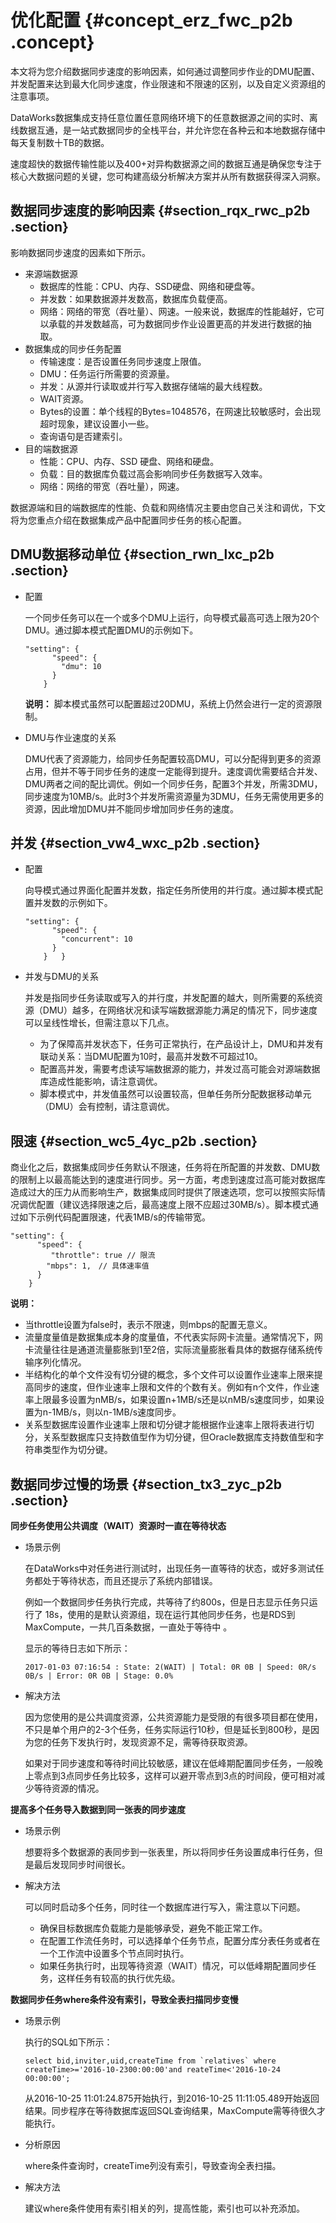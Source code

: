 # 优化配置 {#concept_erz_fwc_p2b .concept}

本文将为您介绍数据同步速度的影响因素，如何通过调整同步作业的DMU配置、并发配置来达到最大化同步速度，作业限速和不限速的区别，以及自定义资源组的注意事项。

DataWorks数据集成支持任意位置任意网络环境下的任意数据源之间的实时、离线数据互通，是一站式数据同步的全栈平台，并允许您在各种云和本地数据存储中每天复制数十TB的数据。

速度超快的数据传输性能以及400+对异构数据源之间的数据互通是确保您专注于核心大数据问题的关键，您可构建高级分析解决方案并从所有数据获得深入洞察。

## 数据同步速度的影响因素 {#section_rqx_rwc_p2b .section}

影响数据同步速度的因素如下所示。

-   来源端数据源
    -   数据库的性能：CPU、内存、SSD硬盘、网络和硬盘等。
    -   并发数：如果数据源并发数高，数据库负载便高。
    -   网络：网络的带宽（吞吐量）、网速。一般来说，数据库的性能越好，它可以承载的并发数越高，可为数据同步作业设置更高的并发进行数据的抽取。
-   数据集成的同步任务配置
    -   传输速度：是否设置任务同步速度上限值。
    -   DMU：任务运行所需要的资源量。
    -   并发：从源并行读取或并行写入数据存储端的最大线程数。
    -   WAIT资源。
    -   Bytes的设置：单个线程的Bytes=1048576，在网速比较敏感时，会出现超时现象，建议设置小一些。
    -   查询语句是否建索引。
-   目的端数据源
    -   性能：CPU、内存、SSD 硬盘、网络和硬盘。
    -   负载：目的数据库负载过高会影响同步任务数据写入效率。
    -   网络：网络的带宽（吞吐量），网速。

数据源端和目的端数据库的性能、负载和网络情况主要由您自己关注和调优，下文将为您重点介绍在数据集成产品中配置同步任务的核心配置。

## DMU数据移动单位 {#section_rwn_lxc_p2b .section}

-   配置

    一个同步任务可以在一个或多个DMU上运行，向导模式最高可选上限为20个DMU。通过脚本模式配置DMU的示例如下。

    ```
    "setting": {
          "speed": {
            "dmu": 10
          }
        }
    ```

    **说明：** 脚本模式虽然可以配置超过20DMU，系统上仍然会进行一定的资源限制。

-   DMU与作业速度的关系

    DMU代表了资源能力，给同步任务配置较高DMU，可以分配得到更多的资源占用，但并不等于同步任务的速度一定能得到提升。速度调优需要结合并发、DMU两者之间的配比调优。例如一个同步任务，配置3个并发，所需3DMU，同步速度为10MB/s。此时3个并发所需资源量为3DMU，任务无需使用更多的资源，因此增加DMU并不能同步增加同步任务的速度。


## 并发 {#section_vw4_wxc_p2b .section}

-   配置

    向导模式通过界面化配置并发数，指定任务所使用的并行度。通过脚本模式配置并发数的示例如下。

    ```
    "setting": {
          "speed": {
            "concurrent": 10
          }
        }   }
    ```

-   并发与DMU的关系

    并发是指同步任务读取或写入的并行度，并发配置的越大，则所需要的系统资源（DMU）越多，在网络状况和读写端数据源能力满足的情况下，同步速度可以呈线性增长，但需注意以下几点。

    -   为了保障高并发状态下，任务可正常执行，在产品设计上，DMU和并发有联动关系：当DMU配置为10时，最高并发数不可超过10。
    -   配置高并发，需要考虑读写端数据源的能力，并发过高可能会对源端数据库造成性能影响，请注意调优。
    -   脚本模式中，并发值虽然可以设置较高，但单任务所分配数据移动单元（DMU）会有控制，请注意调优。

## 限速 {#section_wc5_4yc_p2b .section}

商业化之后，数据集成同步任务默认不限速，任务将在所配置的并发数、DMU数的限制上以最高能达到的速度进行同步。另一方面，考虑到速度过高可能对数据库造成过大的压力从而影响生产，数据集成同时提供了限速选项，您可以按照实际情况调优配置（建议选择限速之后，最高速度上限不应超过30MB/s）。脚本模式通过如下示例代码配置限速，代表1MB/s的传输带宽。

```
"setting": {
      "speed": {
         "throttle": true // 限流
        "mbps": 1,　// 具体速率值
      }
    }
```

**说明：** 

-   当throttle设置为false时，表示不限速，则mbps的配置无意义。
-   流量度量值是数据集成本身的度量值，不代表实际网卡流量。通常情况下，网卡流量往往是通道流量膨胀到1至2倍，实际流量膨胀看具体的数据存储系统传输序列化情况。
-   半结构化的单个文件没有切分键的概念，多个文件可以设置作业速率上限来提高同步的速度，但作业速率上限和文件的个数有关。例如有n个文件，作业速率上限最多设置为nMB/s，如果设置n+1MB/s还是以nMB/s速度同步，如果设置为n-1MB/s，则以n-1MB/s速度同步。
-   关系型数据库设置作业速率上限和切分键才能根据作业速率上限将表进行切分，关系型数据库只支持数值型作为切分键，但Oracle数据库支持数值型和字符串类型作为切分键。

## 数据同步过慢的场景 {#section_tx3_zyc_p2b .section}

**同步任务使用公共调度（WAIT）资源时一直在等待状态**

-   场景示例

    在DataWorks中对任务进行测试时，出现任务一直等待的状态，或好多测试任务都处于等待状态，而且还提示了系统内部错误。

    例如一个数据同步任务执行完成，共等待了约800s，但是日志显示任务只运行了 18s，使用的是默认资源组，现在运行其他同步任务，也是RDS到MaxCompute，一共几百条数据，一直处于等待中 。

    显示的等待日志如下所示：

    ```
    2017-01-03 07:16:54 : State: 2(WAIT) | Total: 0R 0B | Speed: 0R/s 0B/s | Error: 0R 0B | Stage: 0.0%
    ```

-   解决方法

    因为您使用的是公共调度资源，公共资源能力是受限的有很多项目都在使用，不只是单个用户的2-3个任务，任务实际运行10秒，但是延长到800秒，是因为您的任务下发执行时，发现资源不足，需等待获取资源。

    如果对于同步速度和等待时间比较敏感，建议在低峰期配置同步任务，一般晚上零点到3点同步任务比较多，这样可以避开零点到3点的时间段，便可相对减少等待资源的情况。


**提高多个任务导入数据到同一张表的同步速度**

-   场景示例

    想要将多个数据源的表同步到一张表里，所以将同步任务设置成串行任务，但是最后发现同步时间很长。

-   解决方法

    可以同时启动多个任务，同时往一个数据库进行写入，需注意以下问题。

    -   确保目标数据库负载能力是能够承受，避免不能正常工作。
    -   在配置工作流任务时，可以选择单个任务节点，配置分库分表任务或者在一个工作流中设置多个节点同时执行。
    -   如果任务执行时，出现等待资源（WAIT）情况，可以低峰期配置同步任务，这样任务有较高的执行优先级。

**数据同步任务where条件没有索引，导致全表扫描同步变慢**

-   场景示例

    执行的SQL如下所示：

    ```
    select bid,inviter,uid,createTime from `relatives` where createTime>='2016-10-2300:00:00'and reateTime<'2016-10-24 00:00:00';
    ```

    从2016-10-25 11:01:24.875开始执行，到2016-10-25 11:11:05.489开始返回结果。同步程序在等待数据库返回SQL查询结果，MaxCompute需等待很久才能执行。

-   分析原因

    where条件查询时，createTime列没有索引，导致查询全表扫描。

-   解决方法

    建议where条件使用有索引相关的列，提高性能，索引也可以补充添加。


